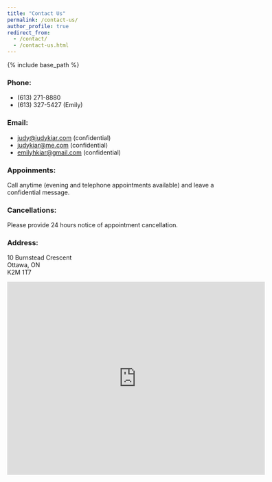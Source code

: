 ```yaml
---
title: "Contact Us"
permalink: /contact-us/
author_profile: true
redirect_from:
  - /contact/
  - /contact-us.html
---
```


{% include base_path %}

### Phone:

- (613) 271-8880
- (613) 327-5427 (Emily)

### Email:

- judy@judykiar.com (confidential)
- judykiar@me.com (confidential)
- emilyhkiar@gmail.com (confidential)


### Appoinments:

Call anytime (evening and telephone appointments available) and leave a confidential message.


### Cancellations:

Please provide 24 hours notice of appointment cancellation.


### Address:

10 Burnstead Crescent
<br>Ottawa, ON
<br>K2M 1T7

<iframe src="https://www.google.com/maps/embed?pb=!1m18!1m12!1m3!1d2807.3850589851136!2d-75.84580828464503!3d45.28044015370756!2m3!1f0!2f0!3f0!3m2!1i1024!2i768!4f13.1!3m3!1m2!1s0x4ccdfe8d2720f077%3A0x99e0ec7712006465!2s10%20Burnstead%20Crescent%2C%20Kanata%2C%20ON%20K2M%202T7!5e0!3m2!1sen!2sca!4v1590675321776!5m2!1sen!2sca" width="600" height="450" frameborder="0" style="border:0;" allowfullscreen="" aria-hidden="false" tabindex="0"></iframe>

